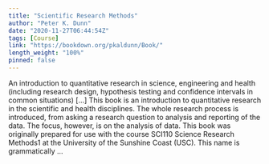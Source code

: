 ```yaml
---
title: "Scientific Research Methods"
author: "Peter K. Dunn"
date: "2020-11-27T06:44:54Z"
tags: [Course]
link: "https://bookdown.org/pkaldunn/Book/"
length_weight: "100%"
pinned: false
---
```


An introduction to quantitative research in science, engineering and health (including research design, hypothesis testing and confidence intervals in common situations) [...] This book is an introduction to quantitative research in the scientific and health disciplines.
The whole research process is introduced,
from asking a research question to analysis and reporting of the data.
The focus, however, is on the analysis of data. This book was originally prepared for use with the course
SCI110 Science Research Methods1
at the
University of the Sunshine Coast (USC). This name is grammatically ...
